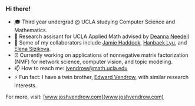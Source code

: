 ### Hi there!

- 🎓 Third year undergrad @ UCLA studying Computer Science and Mathematics.
- 🔭 Research assisant for UCLA Applied Math advised by [Deanna Needell](https://www.math.ucla.edu/~deanna/)
- 👯 Some of my collaborators include [Jamie Haddock](https://www.math.ucla.edu/~jhaddock/), [Hanbaek Lyu](https://hanbaeklyu.com/), and [Elena Sizikova](https://esizikova.github.io/).
- ⏰ Currently working on applications of nonnegative matrix factorization (NMF) for network science, computer vision, and topic modeling.
- 📫 How to reach me: jvendrow@math.ucla.edu
- ⚡ Fun fact: I have a twin brother, [Edward Vendrow](http://edwardv.com/), with similar research interests.

For more, visit: [www.joshvendrow.com](www.joshvendrow.com)
